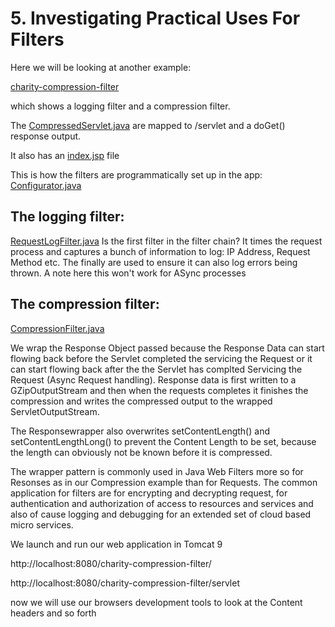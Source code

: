 # 5. Investigating Practical Uses For Filters

Here we will be looking at another example: 

[charity-compression-filter](https://github.com/NicorDesigns/javawebdevcourse/tree/jee8web-filters-end/charity-compression-filter)

which shows a logging filter and a compression filter.

The [CompressedServlet.java](https://github.com/NicorDesigns/javawebdevcourse/blob/jee8web-filters-end/charity-compression-filter/src/main/java/com/nicordesigns/CompressedServlet.java) 
are mapped to /servlet and a doGet() response output.

It also has an [index.jsp](https://github.com/NicorDesigns/javawebdevcourse/blob/jee8web-filters-end/charity-compression-filter/src/main/webapp/index.jsp) file


This is how the filters are programmatically set up in the app:
[Configurator.java](https://github.com/NicorDesigns/javawebdevcourse/blob/jee8web-filters-end/charity-compression-filter/src/main/java/com/nicordesigns/Configurator.java)


## The logging filter:
[RequestLogFilter.java](https://github.com/NicorDesigns/javawebdevcourse/blob/jee8web-filters-end/charity-compression-filter/src/main/java/com/nicordesigns/RequestLogFilter.java)
Is the first filter in the filter chain?  It times the request process and captures a bunch of information to log: IP Address, Request Method etc. The finally are used to ensure it can also log errors being thrown. A note here this won't work for ASync processes

## The compression filter:

[CompressionFilter.java](https://github.com/NicorDesigns/javawebdevcourse/blob/jee8web-filters-end/charity-compression-filter/src/main/java/com/nicordesigns/CompressionFilter.java)

We wrap the Response Object passed because the Response Data can start flowing back before the Servlet completed the servicing the Request or it can start flowing back after the the Servlet has complted Servicing the Request (Async Request handling).
Response data is first written to a GZipOutputStream and then when the requests completes it finishes the compression and writes the compressed output to the wrapped ServletOutputStream.

The Responsewrapper also overwrites setContentLength() and setContentLengthLong() to prevent the Content Length to be set, because the length can obviously not be known before it is compressed.

The wrapper pattern is commonly used in Java Web Filters more so for Resonses as in our Compression example than for Requests. The common application for filters are for encrypting and decrypting request, for authentication and authorization of access to resources and services and also of cause logging and debugging for an extended set of cloud based micro services.

We launch and run our web application in Tomcat 9

http://localhost:8080/charity-compression-filter/

http://localhost:8080/charity-compression-filter/servlet

now we will use our browsers development tools to look at the Content headers and so forth




